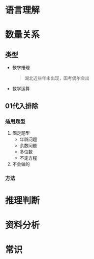 # 语言理解
# 数量关系

## 类型

- ~~数字推理~~

  > 湖北近些年未出现，国考偶尔会出

- 数学运算

## 01代入排除

### 适用题型

1. 固定题型
   - 年龄问题
   - 余数问题
   - 多位数
   - 不定方程
2. 不会做的

### 方法



# 推理判断
# 资料分析
# 常识